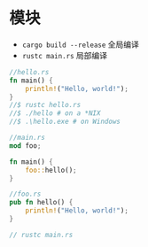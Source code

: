 # 模块
+ `cargo build --release` 全局编译  
+ `rustc main.rs` 局部编译

```rust
//hello.rs
fn main() {
    println!("Hello, world!");
}
//$ rustc hello.rs
//$ ./hello # on a *NIX
//$ .\hello.exe # on Windows

//main.rs
mod foo;

fn main() {
    foo::hello();
}

//foo.rs
pub fn hello() {
    println!("Hello, world!");
}

// rustc main.rs
```
